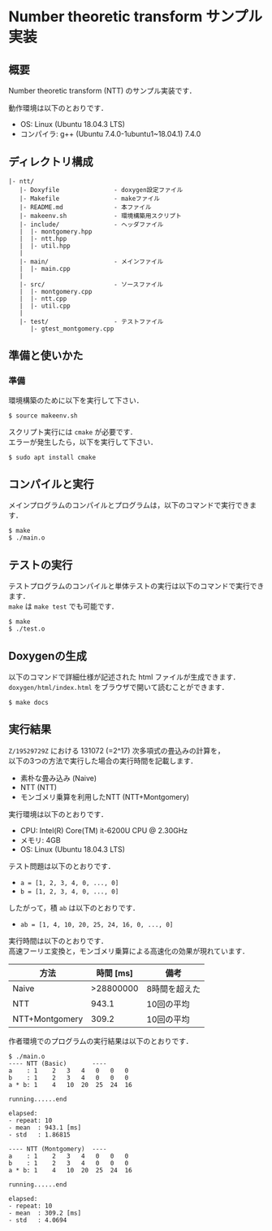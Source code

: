 # Number theoretic transform サンプル実装

## 概要

Number theoretic transform (NTT) のサンプル実装です．

動作環境は以下のとおりです．
* OS: Linux (Ubuntu 18.04.3 LTS)
* コンパイラ: g++ (Ubuntu 7.4.0-1ubuntu1~18.04.1) 7.4.0

## ディレクトリ構成

```
|- ntt/
   |- Doxyfile               - doxygen設定ファイル
   |- Makefile               - makeファイル
   |- README.md              - 本ファイル
   |- makeenv.sh             - 環境構築用スクリプト
   |- include/               - ヘッダファイル
   |  |- montgomery.hpp
   |  |- ntt.hpp
   |  |- util.hpp
   |
   |- main/                  - メインファイル
   |  |- main.cpp
   |
   |- src/                   - ソースファイル
   |  |- montgomery.cpp
   |  |- ntt.cpp
   |  |- util.cpp
   |
   |- test/                  - テストファイル
      |- gtest_montgomery.cpp
```

## 準備と使いかた

### 準備

環境構築のために以下を実行して下さい．

```
$ source makeenv.sh
```

スクリプト実行には `cmake` が必要です．    
エラーが発生したら，以下を実行して下さい．
```
$ sudo apt install cmake
```

## コンパイルと実行

メインプログラムのコンパイルとプログラムは，以下のコマンドで実行できます．

```
$ make
$ ./main.o
```

## テストの実行

テストプログラムのコンパイルと単体テストの実行は以下のコマンドで実行できます．    
`make` は `make test` でも可能です．

```
$ make 
$ ./test.o
```

## Doxygenの生成

以下のコマンドで詳細仕様が記述された html ファイルが生成できます．    
`doxygen/html/index.html` をブラウザで開いて読むことができます．

```
$ make docs
```

## 実行結果

`Z/19529729Z` における 131072 (=2^17) 次多項式の畳込みの計算を，    
以下の3つの方法で実行した場合の実行時間を記載します．
* 素朴な畳み込み (Naive)
* NTT (NTT)
* モンゴメリ乗算を利用したNTT (NTT+Montgomery)

実行環境は以下のとおりです．    
* CPU: Intel(R) Core(TM) it-6200U CPU @ 2.30GHz
* メモリ: 4GB
* OS: Linux (Ubuntu 18.04.3 LTS)

テスト問題は以下のとおりです．
* `a = [1, 2, 3, 4, 0, ..., 0]`
* `b = [1, 2, 3, 4, 0, ..., 0]`

したがって，積 `ab` は以下のとおりです．
* `ab = [1, 4, 10, 20, 25, 24, 16, 0, ..., 0]`

実行時間は以下のとおりです．    
高速フーリエ変換と，モンゴメリ乗算による高速化の効果が現れています．

|方法          |時間 [ms]|備考         |
|--------------|---------|-------------|
|Naive         |>28800000|8時間を超えた|
|NTT           |943.1    |10回の平均   |
|NTT+Montgomery|309.2    |10回の平均   |

作者環境でのプログラムの実行結果は以下のとおりです．

```
$ ./main.o
---- NTT (Basic)       ----
a    : 1	2	3	4	0	0	0	
b    : 1	2	3	4	0	0	0	
a * b: 1	4	10	20	25	24	16	

running......end

elapsed: 
- repeat: 10
- mean  : 943.1 [ms]
- std   : 1.86815

---- NTT (Montgomery)  ----
a    : 1	2	3	4	0	0	0	
b    : 1	2	3	4	0	0	0	
a * b: 1	4	10	20	25	24	16	

running......end

elapsed: 
- repeat: 10
- mean  : 309.2 [ms]
- std   : 4.0694
```
